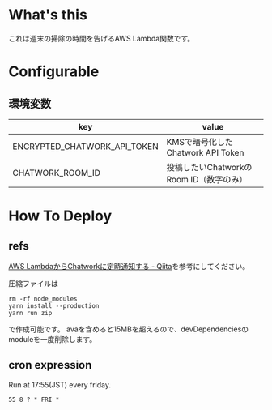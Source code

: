 # What's this

これは週末の掃除の時間を告げるAWS Lambda関数です。

# Configurable

## 環境変数

|key|value|
|---|-----|
| ENCRYPTED_CHATWORK_API_TOKEN |KMSで暗号化したChatwork API Token|
| CHATWORK_ROOM_ID | 投稿したいChatworkのRoom ID（数字のみ）|

# How To Deploy

## refs
[AWS LambdaからChatworkに定時通知する - Qiita](http://qiita.com/ledsun/items/cc90978d0e09f459d571)を参考にしてください。

圧縮ファイルは

```
rm -rf node_modules
yarn install --production
yarn run zip
```

で作成可能です。
avaを含めると15MBを超えるので、devDependenciesのmoduleを一度削除します。

## cron expression

Run at 17:55(JST) every friday.

`55 8 ? * FRI *`
